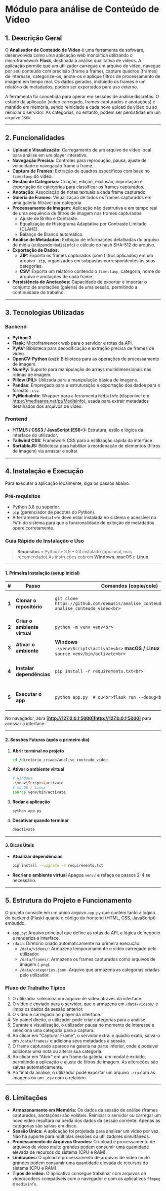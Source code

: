 # Módulo para análise de Conteúdo de Vídeo

## 1\. Descrição Geral

O **Analisador de Conteúdo de Vídeo** é uma ferramenta de software, desenvolvida como uma aplicação web monolítica utilizando o microframework **Flask**, destinada à análise qualitativa de vídeos. A aplicação permite que um utilizador carregue um arquivo de vídeo, navegue por seu conteúdo com precisão (frame a frame), capture quadros (frames) de interesse, categorize-os, anote-os e aplique filtros de processamento de imagem em tempo real. Os dados gerados, incluindo os frames e um relatório de metadados, podem ser exportados para uso externo.

A ferramenta foi concebida para operar em sessões de análise discretas. O estado da aplicação (vídeo carregado, frames capturados e anotações) é mantido em memória, sendo reiniciado a cada novo upload de vídeo ou ao reiniciar o servidor. As categorias, no entanto, podem ser persistidas em um arquivo `JSON`.

-----

## 2\. Funcionalidades

  - **Upload e Visualização:** Carregamento de um arquivo de vídeo local para análise em um player interativo.
  - **Navegação Precisa:** Controles para reprodução, pausa, ajuste de velocidade e navegação frame a frame.
  - **Captura de Frames:** Extração de quadros específicos com base no `timestamp` do vídeo.
  - **Gestão de Categorias:** Criação, edição, exclusão, importação e exportação de categorias para classificar os frames capturados.
  - **Anotação:** Associação de notas textuais a cada frame capturado.
  - **Galeria de Frames:** Visualização de todos os frames capturados em uma galeria filtrável por categoria.
  - **Processamento de Imagem:** Aplicação não destrutiva e em tempo real de uma sequência de filtros de imagem nos frames capturados:
      - Ajuste de Brilho e Contraste.
      - Equalização de Histograma Adaptativa por Contraste Limitado (CLAHE).
      - Balanço de Branco automático.
  - **Análise de Metadados:** Exibição de informações detalhadas do arquivo de mídia (utilizando `MediaInfo`) e cálculo do hash SHA-512 do arquivo.
  - **Exportação de Dados:**
      - **ZIP:** Exporta os frames capturados (com filtros aplicados) em um arquivo `.zip`, organizados em subpastas correspondentes às suas categorias.
      - **CSV:** Exporta um relatório contendo o `timestamp`, categoria, nome do arquivo e anotações de cada frame.
  - **Persistência de Anotações:** Capacidade de exportar e importar o conjunto de anotações (galeria) de uma sessão, permitindo a continuidade do trabalho.

-----

## 3\. Tecnologias Utilizadas

### Backend

  - **Python 3**
  - **Flask:** Microframework web para o servidor e rotas da API.
  - **PyAV:** Biblioteca para decodificação e extração precisa de frames de vídeo.
  - **OpenCV-Python (`cv2`):** Biblioteca para as operações de processamento de imagem.
  - **NumPy:** Suporte para manipulação de arrays multidimensionais nas rotinas de imagem.
  - **Pillow (PIL):** Utilizada para a manipulação básica de imagens.
  - **Pandas:** Empregado para a estruturação e exportação dos dados para o formato `.csv`.
  - **PyMediaInfo:** Wrapper para a ferramenta `MediaInfo` (disponível em https://mediaarea.net/pt/MediaInfo), usada para extrair metadados detalhados dos arquivos de vídeo.

### Frontend

  - **HTML5 / CSS3 / JavaScript (ES6+):** Estrutura, estilo e lógica da interface do utilizador.
  - **Tailwind CSS:** Framework CSS para a estilização rápida da interface.
  - **SortableJS:** Biblioteca para habilitar a reordenação de elementos (filtros de imagem) via arrastar e soltar.

-----

## 4\. Instalação e Execução

Para executar a aplicação localmente, siga os passos abaixo.

### Pré-requisitos

  - Python 3.8 ou superior.
  - `pip` (gerenciador de pacotes do Python).
  - A ferramenta `MediaInfo` deve estar instalada no sistema e acessível no `PATH` do sistema para que a funcionalidade de exibição de metadados opere corretamente.

### Guia Rápido de Instalação e Uso <!-- README.md -->

> **Requisitos**
> • Python ≥ 3.9 • Git instalado (opcional, mas recomendado)
> As instruções cobrem **Windows**, **macOS** e **Linux**.

---

#### 1. Primeira Instalação (setup inicial)

| #     | Passo                        | Comandos (copie/cole)                                                                                               | Observações                                                                                              |
| ----- | ---------------------------- | ------------------------------------------------------------------------------------------------------------------- | -------------------------------------------------------------------------------------------------------- |
| **1** | **Clonar o repositório**     | `git clone https://github.com/demusis/analise_conteudo_video.git<br>cd analise_conteudo_video<br>`          | Use `cd` para entrar no diretório do projeto **antes** dos próximos passos.                              |
| **2** | **Criar o ambiente virtual** | `python -m venv venv<br>`                                                                                   | Cria a pasta `venv/` na raiz do projeto.                                                                 |
| **3** | **Ativar o ambiente**        | **Windows**  <br>`.\venv\Scripts\activate<br>`  **macOS / Linux**<br>`source venv/bin/activate<br>` | O prompt passará a exibir `(venv)` quando ativo.                                                         |
| **4** | **Instalar dependências**    | `pip install -r requirements.txt<br>`                                                                       | O `requirements.txt` inclui: `Flask`, `av`, `Pillow`, `pandas`, `pymediainfo`, `opencv-python`, `numpy`. |
| **5** | **Executar o app**           | `python app.py  # ou<br>flask run --debug<br>`                                                              | Execute **sempre** de dentro do diretório `analise_conteudo_video` (raiz do projeto).                    |

No navegador, abra **[http://127.0.0.1:5000](http://127.0.0.1:5000)** para acessar a interface.

---

#### 2. Sessões Futuras (após o primeiro dia)

1. **Abrir terminal no projeto**

   ```bash
   cd /diretório_criado/analise_conteudo_video
   ```
2. **Ativar o ambiente virtual**

   ```bash
   # Windows
   .\venv\Scripts\activate
   # macOS / Linux
   source venv/bin/activate
   ```
3. **Rodar a aplicação**

   ```bash
   python app.py
   ```
4. **Desativar quando terminar**

   ```bash
   deactivate
   ```

---

#### 3. Dicas Úteis

* **Atualizar dependências**

  ```bash
  pip install --upgrade -r requirements.txt
  ```
* **Recriar o ambiente virtual**
  Apague `venv/` e refaça os passos 2-4 se necessário.

-----

## 5\. Estrutura do Projeto e Funcionamento

O projeto consiste em um único arquivo `app.py` que contém tanto a lógica do backend (Flask) quanto o código do frontend (HTML, CSS, JavaScript) embutido.

  - `app.py`: Arquivo principal que define as rotas da API, a lógica de negócio e renderiza a interface.
  - `/data`: Diretório criado automaticamente na primeira execução.
      - `/data/videos/`: Armazena temporariamente o vídeo carregado pelo utilizador.
      - `/data/frames/`: Armazena os frames capturados como arquivos de imagem (`.png`).
      - `/data/categories.json`: Arquivo que armazena as categorias criadas pelo utilizador.

### Fluxo de Trabalho Típico

1.  O utilizador seleciona um arquivo de vídeo através da interface.
2.  O vídeo é enviado para o servidor, que o armazena em `/data/videos/` e limpa os dados da sessão anterior.
3.  O vídeo é carregado no player da interface.
4.  No painel direito, o utilizador pode criar categorias para a análise.
5.  Durante a visualização, o utilizador pausa no momento de interesse e seleciona uma categoria para a captura.
6.  Ao clicar em "Capturar Frame", o servidor extrai o quadro exato, salva-o em `/data/frames/` e adiciona seus metadados à sessão.
7.  O frame capturado aparece na galeria na parte inferior, onde é possível adicionar uma nota ou alterar sua categoria.
8.  Ao clicar em "Abrir" em um frame da galeria, um modal é exibido, permitindo a aplicação e ajuste de filtros de imagem. As alterações são salvas automaticamente.
9.  Ao final da análise, o utilizador pode exportar um arquivo `.zip` com as imagens ou um `.csv` com o relatório.

-----

## 6\. Limitações

  - **Armazenamento em Memória:** Os dados da sessão de análise (frames capturados, anotações) são voláteis. Reiniciar o servidor ou carregar um novo vídeo resultará na perda dos dados da sessão corrente. Apenas as categorias são salvas em disco.
  - **Sessão Única:** A aplicação foi projetada para analisar um vídeo por vez. Não há suporte para múltiplas sessões ou utilizadores simultâneos.
  - **Processamento de Arquivos Grandes:** O upload e processamento de arquivos de vídeo muito grandes podem consumir uma quantidade elevada de recursos do sistema (CPU e RAM).
  - **Limitações:** O upload e processamento de arquivos de vídeo muito grandes podem consumir uma quantidade elevada de recursos do sistema (CPU e RAM).
  - **Tipos de vídeo:** O aplicativo consegue trabalhar com arquivos de vídeo/codecs compatíveis com o navegador e com os aplicativos `ffmpeg` e `mediainfo`.
